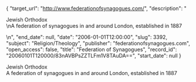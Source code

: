 {
  "target_url": "http://www.federationofsynagogues.com/", 
  "description": "<p>Jewish Orthodox<br />\nA federation of synagogues in and around London, established in 1887</p>\n", 
  "end_date": null, 
  "date": "2006-01-01T12:00:00", 
  "slug": 3392, 
  "subject": "Religion/Theology", 
  "publisher": "federationofsynagogues.com", 
  "open_access": false, 
  "title": "Federation of Synagogues", 
  "record_id": "20060101T120000/83nAVBPsZZTLFm1V8TAuDA==", 
  "start_date": null
}

<p>Jewish Orthodox<br />
A federation of synagogues in and around London, established in 1887</p>
